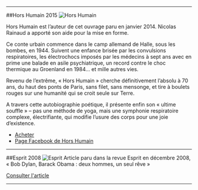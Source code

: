 ***
##Hors Humain
2015
![Hors Humain]({{FILE:hors-humain.jpg}})

Hors Humain est l’auteur de cet ouvrage paru en janvier 2014. Nicolas Rainaud a apporté son aide pour la mise en forme.

Ce conte urbain commence dans le camp allemand de Halle, sous les bombes, en 1944. Suivent une enfance brisée par les convulsions respiratoires, les électrochocs imposés par les médecins à sept ans avec en prime une balade en asile psychiatrique, un record contre le choc thermique au Groenland en 1984… et mille autres vies. 

Revenu de l’extrême, « Hors Humain » cherche définitivement l’absolu à 70 ans, du haut des ponts de Paris, sans filet, sans mensonge, et tire à boulets rouges sur une humanité qui se croit seule sur Terre. 

A travers cette autobiographie poétique, il présente enfin son « ultime souffle » – pas une méthode de yoga, mais une symphonie respiratoire complexe, électrifiante, qui modifie l’usure des corps pour une joie d’existence.

- [Acheter](https://www.amazon.fr/Hors-Humain/dp/1494492989/ref=sr_1_2?ie=UTF8&qid=1389440353&sr=8-2&keywords=hors+humain)
- [Page Facebook de Hors Humain](https://www.facebook.com/lehorshumain/?fref=ts)

---

##Esprit
2008
![Esprit]({{FILE:esprit-2008.jpg}})
Article paru dans la revue Esprit en décembre 2008, « Bob Dylan, Barack Obama : deux hommes, un seul rêve »

[Consulter l'article](http://www.esprit.presse.fr/article/rainaud-nicolas/bob-dylan-barack-obama-deux-hommes-un-seul-reve-14708?folder=3)

---
